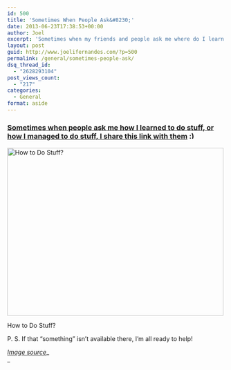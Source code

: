 ```yaml
---
id: 500
title: 'Sometimes When People Ask&#8230;'
date: 2013-06-23T17:38:53+00:00
author: Joel
excerpt: 'Sometimes when my friends and people ask me where do I learn to do things, or how do I manage to do stuff that are awesome to eyes. I simply share this link with them - People Ask "How To Do Stuff"'
layout: post
guid: http://www.joelifernandes.com/?p=500
permalink: /general/sometimes-people-ask/
dsq_thread_id:
  - "2628293104"
post_views_count:
  - "217"
categories:
  - General
format: aside
---
```

### <a href="http://goo.gl/9EAC8" target="_blank">Sometimes when people ask me how I learned to do stuff, or how I managed to do stuff, I share this link with them</a> <img src="http://joelifernandes.com/wp-includes/images/smilies/simple-smile.png" alt=":)" class="wp-smiley" style="height: 1em; max-height: 1em;" />

<div style="width: 510px" class="wp-caption aligncenter">
  <img alt="How to Do Stuff?" src="http://25.media.tumblr.com/28034ac7a688821738db6e5637d03236/tumblr_mouj0gHLwA1qzi4i8o1_500.jpg" width="500" height="389" />
  
  <p class="wp-caption-text">
    How to Do Stuff?
  </p>
</div>

P. S. If that &#8220;something&#8221; isn&#8217;t available there, I&#8217;m all ready to help!

<a href="www.wemakestuffgood.com" target="_blank"><em>Image </em><i>source</i></a>_  
_